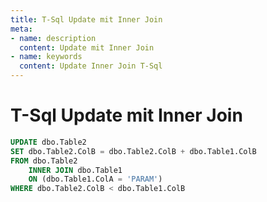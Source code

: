 ```yaml
---
title: T-Sql Update mit Inner Join
meta:
- name: description
  content: Update mit Inner Join
- name: keywords 
  content: Update Inner Join T-Sql
---
```


# T-Sql Update mit Inner Join

```sql
UPDATE dbo.Table2   
SET dbo.Table2.ColB = dbo.Table2.ColB + dbo.Table1.ColB  
FROM dbo.Table2   
    INNER JOIN dbo.Table1   
    ON (dbo.Table1.ColA = 'PARAM')
WHERE dbo.Table2.ColB < dbo.Table1.ColB
```